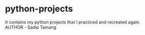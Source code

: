 # python-projects
It contains my python projects that I practiced and recreated again.
AUTHOR - Sadip Tamang
